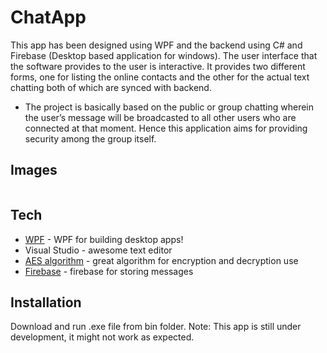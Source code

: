 # ChatApp

This app has been designed using WPF and the backend using C# and Firebase (Desktop based application for windows). The user interface that the software provides to the user is interactive. It provides two different forms, one for listing the online contacts and the other for the actual text chatting both of which are synced with backend.

- The project is basically based on the public or group chatting wherein the user’s message will be 
broadcasted to all other users who are connected at that moment. Hence this application aims for 
providing security among the group itself.


## Images

![]()


## Tech 

- [WPF](https://docs.microsoft.com/en-us/dotnet/desktop/wpf/?view=netdesktop-6.0) - WPF for building desktop apps!
- Visual Studio - awesome text editor
- [AES algorithm](https://docs.microsoft.com/en-us/dotnet/api/system.security.cryptography.aes?view=net-6.0) - great algorithm for encryption and decryption use
- [Firebase](https://firebase.google.com/) - firebase for storing messages

## Installation
Download and run .exe file from bin folder.
Note: This app is still under development, it might not work as expected.

